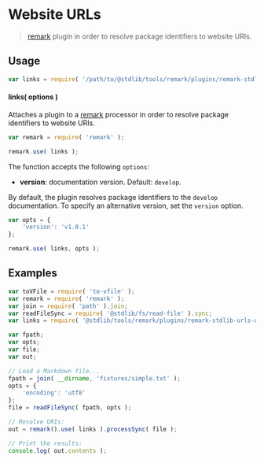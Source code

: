 # Website URLs

> [remark][remark] plugin in order to resolve package identifiers to website URIs.

<section class="usage">

## Usage

```javascript
var links = require( '/path/to/@stdlib/tools/remark/plugins/remark-stdlib-urls-www' );
```

#### links( options )

Attaches a plugin to a [remark][remark] processor in order to resolve package identifiers to website URIs.

```javascript
var remark = require( 'remark' );

remark.use( links );
```

The function accepts the following `options`:

-   **version**: documentation version. Default: `develop`.

By default, the plugin resolves package identifiers to the `develop` documentation. To specify an alternative version, set the `version` option.

```javascript
var opts = {
    'version': 'v1.0.1'
};

remark.use( links, opts );
```

</section>

<!-- /.usage -->

<section class="notes">

</section>

<!-- /.notes -->

<section class="examples">

## Examples

<!-- eslint no-undef: "error" -->

```javascript
var toVFile = require( 'to-vfile' );
var remark = require( 'remark' );
var join = require( 'path' ).join;
var readFileSync = require( '@stdlib/fs/read-file' ).sync;
var links = require( '@stdlib/tools/remark/plugins/remark-stdlib-urls-www' );

var fpath;
var opts;
var file;
var out;

// Load a Markdown file...
fpath = join( __dirname, 'fixtures/simple.txt' );
opts = {
    'encoding': 'utf8'
};
file = readFileSync( fpath, opts );

// Resolve URIs:
out = remark().use( links ).processSync( file );

// Print the results:
console.log( out.contents );
```

</section>

<!-- /.examples -->

<section class="links">

[remark]: https://github.com/wooorm/remark

</section>

<!-- /.links -->
